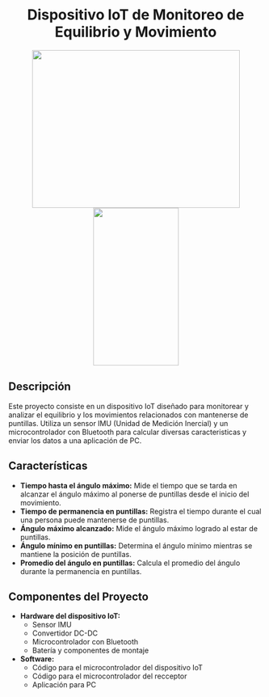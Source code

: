 <div align="Center">
  <h1>Dispositivo IoT de Monitoreo de Equilibrio y Movimiento</h1>
  <p float="left">
    <img src="https://i.imgur.com/qmJ6LUT.jpeg" width="411" height="312">
    <img src="https://i.imgur.com/QgZnqLW.png" width="169" height="312">
  </p>
</div>

## Descripción
Este proyecto consiste en un dispositivo IoT diseñado para monitorear y analizar el equilibrio y los movimientos relacionados con mantenerse de puntillas. Utiliza un sensor IMU (Unidad de Medición Inercial) y un microcontrolador con Bluetooth para calcular diversas caracteristicas y enviar los datos a una aplicación de PC.

## Características
- **Tiempo hasta el ángulo máximo:** Mide el tiempo que se tarda en alcanzar el ángulo máximo al ponerse de puntillas desde el inicio del movimiento.
- **Tiempo de permanencia en puntillas:** Registra el tiempo durante el cual una persona puede mantenerse de puntillas.
- **Ángulo máximo alcanzado:** Mide el ángulo máximo logrado al estar de puntillas.
- **Ángulo mínimo en puntillas:** Determina el ángulo mínimo mientras se mantiene la posición de puntillas.
- **Promedio del ángulo en puntillas:** Calcula el promedio del ángulo durante la permanencia en puntillas.

## Componentes del Proyecto
- **Hardware del dispositivo IoT:**
  - Sensor IMU
  - Convertidor DC-DC
  - Microcontrolador con Bluetooth
  - Batería y componentes de montaje
- **Software:**
  - Código para el microcontrolador del dispositivo IoT
  - Código para el microcontrolador del recceptor
  - Aplicación para PC
  
